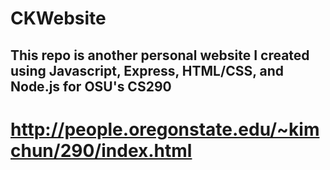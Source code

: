 # CKWebsite
## This repo is another personal website I created using Javascript, Express, HTML/CSS, and Node.js for OSU's CS290
# http://people.oregonstate.edu/~kimchun/290/index.html
